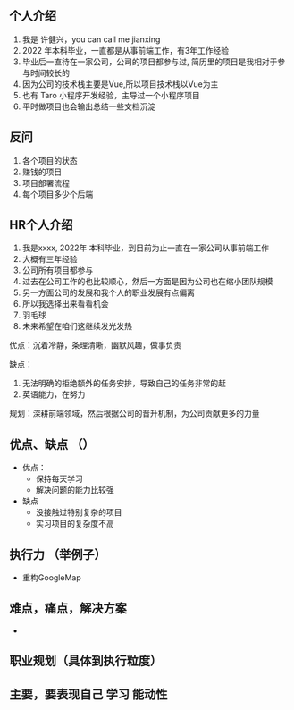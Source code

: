 ## 个人介绍

1. 我是 许健兴，you can call me jianxing
2. 2022 年本科毕业，一直都是从事前端工作，有3年工作经验
3. 毕业后一直待在一家公司，公司的项目都参与过, 简历里的项目是我相对于参与时间较长的
4. 因为公司的技术栈主要是Vue,所以项目技术栈以Vue为主
5. 也有 Taro 小程序开发经验，主导过一个小程序项目
6. 平时做项目也会输出总结一些文档沉淀
## 反问
1. 各个项目的状态
2. 赚钱的项目
3. 项目部署流程
4. 每个项目多少个后端

## HR个人介绍
1. 我是xxxx, 2022年 本科毕业，到目前为止一直在一家公司从事前端工作
2. 大概有三年经验
3. 公司所有项目都参与
4. 过去在公司工作的也比较顺心，然后一方面是因为公司也在缩小团队规模
5. 另一方面公司的发展和我个人的职业发展有点偏离
6. 所以我选择出来看看机会
7. 羽毛球
8. 未来希望在咱们这继续发光发热


优点：沉着冷静，条理清晰，幽默风趣，做事负责

缺点：
1. 无法明确的拒绝额外的任务安排，导致自己的任务非常的赶
2. 英语能力，在努力

规划：深耕前端领域，然后根据公司的晋升机制，为公司贡献更多的力量

## 优点、缺点 （）
- 优点：
  + 保持每天学习
  + 解决问题的能力比较强
- 缺点
  + 没接触过特别复杂的项目
  + 实习项目的复杂度不高

## 执行力 （举例子）
- 重构GoogleMap

## 难点，痛点，解决方案
- 

## 职业规划（具体到执行粒度）

## 主要，要表现自己 学习 能动性